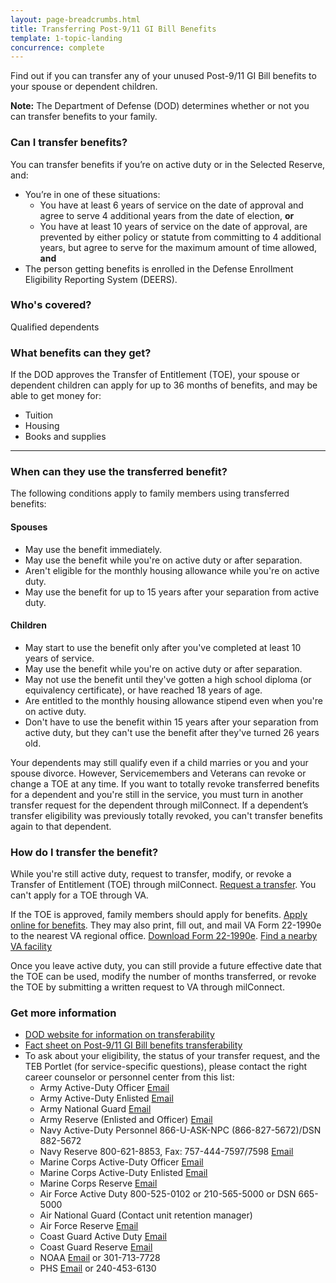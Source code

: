 ```yaml
---
layout: page-breadcrumbs.html
title: Transferring Post-9/11 GI Bill Benefits
template: 1-topic-landing
concurrence: complete
---
```


Find out if you can transfer any of your unused Post-9/11 GI Bill benefits to your spouse or dependent children.

**Note:** The Department of Defense (DOD) determines whether or not you can transfer benefits to your family.
<div class="call-out" markdown="1">

### Can I transfer benefits?
You can transfer benefits if you’re on active duty or in the Selected Reserve, and:
  - You’re in one of these situations:
     - You have at least 6 years of service on the date of approval and agree to serve 4 additional years from the date of election, **or**
     - You have at least 10 years of service on the date of approval, are prevented by either policy or statute from committing to 4 additional years, but agree to serve for the maximum amount of time allowed, **and**
  - The person getting benefits is enrolled in the Defense Enrollment Eligibility Reporting System (DEERS).

### Who's covered?
Qualified dependents
</div>

### What benefits can they get?

If the DOD approves the Transfer of Entitlement (TOE), your spouse or dependent children can apply for up to 36 months of benefits, and may be able to get money for: 

- Tuition
- Housing
- Books and supplies


------

### When can they use the transferred benefit?

The following conditions apply to family members using transferred benefits:

#### Spouses

- May use the benefit immediately.
- May use the benefit while you're on active duty or after separation.
- Aren't eligible for the monthly housing allowance while you're on active duty.
- May use the benefit for up to 15 years after your separation from active duty.

#### Children

- May start to use the benefit only after you've completed at least 10 years of service.
- May use the benefit while you're on active duty or after separation.
- May not use the benefit until they've gotten a high school diploma (or equivalency certificate), or have reached 18 years of age.
- Are entitled to the monthly housing allowance stipend even when you're on active duty.
- Don't have to use the benefit within 15 years after your separation from active duty, but they can't use the benefit after they've turned 26 years old.


Your dependents may still qualify even if a child marries or you and your spouse divorce. However, Servicemembers and Veterans can revoke or change a TOE at any time. If you want to totally revoke transferred benefits for a dependent and you're still in the service, you must turn in another transfer request for the dependent through milConnect. If a dependent’s transfer eligibility was previously totally revoked, you can't transfer benefits again to that dependent.


### How do I transfer the benefit?

While you're still active duty, request to transfer, modify, or revoke a Transfer of Entitlement (TOE) through milConnect. [Request a transfer](https://www.dmdc.osd.mil/milconnect/). You can't apply for a TOE through VA. 

If the TOE is approved, family members should apply for benefits. [Apply online for benefits](https://www.ebenefits.va.gov/ebenefits/vonapp). They may also print, fill out, and mail VA Form 22-1990e to the nearest VA regional office. [Download Form 22-1990e](http://www.vba.va.gov/pubs/forms/VBA-22-1990e-ARE.pdf). [Find a nearby VA facility](/facilities/)

Once you leave active duty, you can still provide a future effective date that the TOE can be used, modify the number of months transferred, or revoke the TOE by submitting a written request to VA through milConnect.


### Get more information 

- [DOD website for information on transferability](http://archive.defense.gov/Home/Features/2009/0409_gibill/)
- [Fact sheet on Post-9/11 GI Bill benefits transferability](http://www.benefits.va.gov/gibill/docs/factsheets/Transferability_Factsheet.pdf)
- To ask about your eligibility, the status of your transfer request, and the TEB Portlet (for service-specific questions), please contact the right career counselor or personnel center from this list:
  - Army Active-Duty Officer  [Email](mailto:usarmy.knox.hrc.mbx.tagd-post-911-gi-bill@mail.mil)
  - Army Active-Duty Enlisted  [Email](mailto:usarmy.knox.hrc.mbx.tagd-post-911-gi-bill@mail.mil)
  - Army National Guard  [Email](mailto:ng.robinson.ngb-arng-pec.mbx.arng-hrm-o-gi-bill-ch33@mail.mil)
  - Army Reserve (Enlisted and Officer)  [Email](mailto:usarmy.knox.hrc.mbx.tagd-post-911-gi-bill@mail.mil)
  - Navy Active-Duty Personnel  866-U-ASK-NPC (866-827-5672)/DSN 882-5672
  - Navy Reserve  800-621-8853, Fax: 757-444-7597/7598  [Email](mailto:cnrfc_post911gibill@navy.mil)
  - Marine Corps Active-Duty Officer  [Email](mailto:Angelo.Valadez@usmc.mil)
  - Marine Corps Active-Duty Enlisted  [Email](mailto:Michael.A.Peck@usmc.mil)
  - Marine Corps Reserve  [Email](mailto:smb_manpower.cmt@usmc.mil)
  - Air Force Active Duty  800-525-0102 or 210-565-5000 or DSN 665-5000
  - Air National Guard  (Contact unit retention manager)
  - Air Force Reserve  [Email](mailto:julia.williamson@us.af.mil)
  - Coast Guard Active Duty  [Email](mailto:reidus.stokes@uscg.mil)
  - Coast Guard Reserve  [Email](mailto:reserveVAeducation@uscg.mil)
  - NOAA  [Email](mailto:Gregory.Raymond@noaa.gov) or 301-713-7728
  - PHS  [Email](mailto:OCCOHelpdesk@hhs.gov) or 240-453-6130
